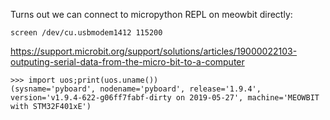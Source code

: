 Turns out we can connect to micropython REPL on meowbit directly:
```
screen /dev/cu.usbmodem1412 115200
```

https://support.microbit.org/support/solutions/articles/19000022103-outputing-serial-data-from-the-micro-bit-to-a-computer


```
>>> import uos;print(uos.uname())
(sysname='pyboard', nodename='pyboard', release='1.9.4', version='v1.9.4-622-g06ff7fabf-dirty on 2019-05-27', machine='MEOWBIT with STM32F401xE')
```
